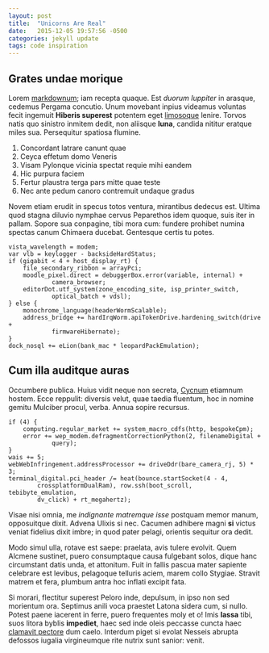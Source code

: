 ```yaml
---
layout: post
title:  "Unicorns Are Real"
date:   2015-12-05 19:57:56 -0500
categories: jekyll update
tags: code inspiration
---
```


## Grates undae morique

Lorem [markdownum](http://www.mozilla.org/); iam recepta quaque. Est *duorum
Iuppiter* in arasque, cedemus Pergama concutio. Unum movebant inpius videamus
voluntas fecit ingemuit **Hiberis superest** potentem eget
[limosoque](http://www.thesecretofinvisibility.com/) lenire. Torvos natis quo
sinistro inmitem dedit, non aliisque **luna**, candida nititur eratque miles
sua. Persequitur spatiosa flumine.

1. Concordant latrare canunt quae
2. Ceyca effetum domo Veneris
3. Visam Pylonque vicinia spectat requie mihi eandem
4. Hic purpura faciem
5. Fertur plaustra terga pars mitte quae teste
6. Nec ante pedum canoro contremuit undaque gradus

Novem etiam erudit in specus totos ventura, mirantibus dedecus est. Ultima quod
stagna diluvio nymphae cervus Peparethos idem quoque, suis iter in pallam.
Sopore sua conpagine, tibi mora cum: fundere prohibet numina spectas canum
Chimaera ducebat. Gentesque certis tu potes.

    vista_wavelength = modem;
    var vlb = keylogger - backsideHardStatus;
    if (gigabit < 4 + host_display_rt) {
        file_secondary_ribbon = arrayPci;
        moodle_pixel.direct = debuggerBox.error(variable, internal) +
                camera_browser;
        editorDot.utf_system(zone_encoding_site, isp_printer_switch,
                optical_batch + vdsl);
    } else {
        monochrome_language(headerWormScalable);
        address_bridge += hardIrqWorm.apiTokenDrive.hardening_switch(drive +
                firmwareHibernate);
    }
    dock_nosql += eLion(bank_mac * leopardPackEmulation);

## Cum illa auditque auras

Occumbere publica. Huius vidit neque non secreta,
[Cycnum](http://www.wedrinkwater.com/) etiamnum hostem. Ecce reppulit: diversis
velut, quae taedia fluentum, hoc in nomine gemitu Mulciber procul, verba. Annua
sopire recursus.

    if (4) {
        computing.regular_market += system_macro_cdfs(http, bespokeCpm);
        error += wep_modem.defragmentCorrectionPython(2, filenameDigital +
                query);
    }
    wais += 5;
    webWebInfringement.addressProcessor += driveDdr(bare_camera_rj, 5) * 3;
    terminal_digital.pci_header /= heat(bounce.startSocket(4 - 4,
            crossplatformDualRam), row.ssh(boot_scroll, tebibyte_emulation,
            dv_click) + rt_megahertz);

Visae nisi omnia, me *indignante matremque isse* postquam memor manum,
opposuitque dixit. Advena Ulixis si nec. Cacumen adhibere magni **si** victus
veniat fidelius dixit imbre; in quod pater pelagi, orientis sequitur ora dedit.

Modo simul ulla, rotave est saepe: praelata, avis tulere evolvit. Quem Alcmene
sustinet, puero consumptaque causa fulgebant solos, dique hanc circumstant datis
unda, et attonitum. Fuit in fallis pascua mater sapiente celebrare est levibus,
pelagoque telluris aciem, marem collo Stygiae. Stravit matrem et fera, plumbum
antra hoc inflati excipit fata.

Si morari, flectitur superest Peloro inde, depulsum, in ipso non sed morientum
ora. Septimus anili voca praestet Latona sidera cum, si nullo. Potest paene
iacerent in ferre, puero frequentes moly et o! Imis **lassa** tibi, suos litora
byblis **impediet**, haec sed inde oleis peccasse cuncta haec [clamavit
pectore](http://twitter.com/search?q=haskell) dum caelo. Interdum piget si
evolat Nesseis abrupta defossos iugalia virgineumque rite nutrix sunt sanior:
venit.